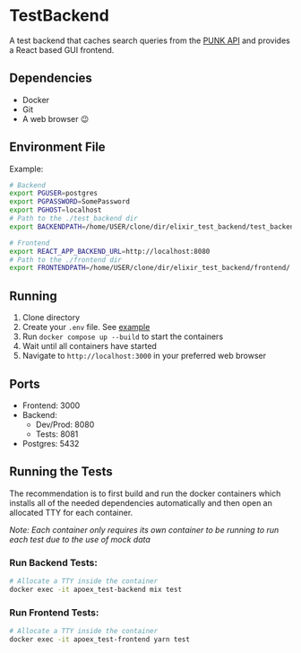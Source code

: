 # TestBackend

A test backend that caches search queries from the [PUNK API](https://punkapi.com/documentation/v2)
and provides a React based GUI frontend.

## Dependencies

- Docker
- Git
- A web browser 😉

## Environment File

Example:

```sh
# Backend
export PGUSER=postgres
export PGPASSWORD=SomePassword
export PGHOST=localhost
# Path to the ./test_backend dir
export BACKENDPATH=/home/USER/clone/dir/elixir_test_backend/test_backend/

# Frontend
export REACT_APP_BACKEND_URL=http://localhost:8080
# Path to the ./frontend dir
export FRONTENDPATH=/home/USER/clone/dir/elixir_test_backend/frontend/
```

## Running

1. Clone directory
1. Create your `.env` file. See [example](#environment-file)
1. Run `docker compose up --build` to start the containers
1. Wait until all containers have started
1. Navigate to `http://localhost:3000` in your preferred web browser

## Ports

- Frontend: 3000
- Backend:
  - Dev/Prod: 8080
  - Tests: 8081
- Postgres: 5432

## Running the Tests

The recommendation is to first build and run the docker containers which
installs all of the needed dependencies automatically and then open an
allocated TTY for each container.

*Note: Each container only requires its own container to be running to run each
test due to the use of mock data*

### Run Backend Tests:

```sh
# Allocate a TTY inside the container
docker exec -it apoex_test-backend mix test
```

### Run Frontend Tests:

```sh
# Allocate a TTY inside the container
docker exec -it apoex_test-frontend yarn test
```
